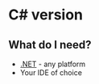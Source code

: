 # C# version #

## What do I need? ##

* [.NET](https://dotnet.microsoft.com/en-us/download) - any platform
* Your IDE of choice